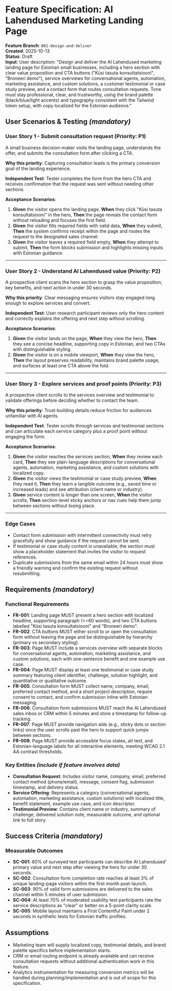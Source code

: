 # Feature Specification: AI Lahendused Marketing Landing Page

**Feature Branch**: `001-design-and-deliver`  
**Created**: 2025-10-13  
**Status**: Draft  
**Input**: User description: "Design and deliver the AI Lahendused marketing landing page for Estonian small businesses, including a hero section with clear value proposition and CTA buttons (\"Küsi tasuta konsultatsiooni\", \"Broneeri demo\"), service overviews for conversational agents, automation, marketing assistance, and custom solutions, a customer testimonial or case study preview, and a contact form that routes consultation requests. Tone must stay professional, clear, and trustworthy, using the brand palette (black/blue/light accents) and typography consistent with the Tailwind token setup, with copy localized for the Estonian audience."

## User Scenarios & Testing *(mandatory)*

### User Story 1 - Submit consultation request (Priority: P1)

A small business decision-maker visits the landing page, understands the offer, and submits the consultation form after clicking a CTA.

**Why this priority**: Capturing consultation leads is the primary conversion goal of the landing experience.

**Independent Test**: Tester completes the form from the hero CTA and receives confirmation that the request was sent without needing other sections.

**Acceptance Scenarios**:

1. **Given** the visitor opens the landing page, **When** they click "Küsi tasuta konsultatsiooni" in the hero, **Then** the page reveals the contact form without reloading and focuses the first field.
2. **Given** the visitor fills required fields with valid data, **When** they submit, **Then** the system confirms receipt within the page and routes the request to the designated sales channel.
3. **Given** the visitor leaves a required field empty, **When** they attempt to submit, **Then** the form blocks submission and highlights missing inputs with Estonian guidance.

---

### User Story 2 - Understand AI Lahendused value (Priority: P2)

A prospective client scans the hero section to grasp the value proposition, key benefits, and next action in under 30 seconds.

**Why this priority**: Clear messaging ensures visitors stay engaged long enough to explore services and convert.

**Independent Test**: User research participant reviews only the hero content and correctly explains the offering and next step without scrolling.

**Acceptance Scenarios**:

1. **Given** the visitor lands on the page, **When** they view the hero, **Then** they see a concise headline, supporting copy in Estonian, and two CTAs with distinguishable styling.
2. **Given** the visitor is on a mobile viewport, **When** they view the hero, **Then** the layout preserves readability, maintains brand palette usage, and surfaces at least one CTA above the fold.

---

### User Story 3 - Explore services and proof points (Priority: P3)

A prospective client scrolls to the services overview and testimonial to validate offerings before deciding whether to contact the team.

**Why this priority**: Trust-building details reduce friction for audiences unfamiliar with AI agents.

**Independent Test**: Tester scrolls through services and testimonial sections and can articulate each service category plus a proof point without engaging the form.

**Acceptance Scenarios**:

1. **Given** the visitor reaches the services section, **When** they review each card, **Then** they see plain-language descriptions for conversational agents, automation, marketing assistance, and custom solutions with localized copy.
2. **Given** the visitor views the testimonial or case study preview, **When** they read it, **Then** they learn a tangible outcome (e.g., saved time or increased leads) and see attribution (client name or industry).
3. **Given** service content is longer than one screen, **When** the visitor scrolls, **Then** section-level sticky anchors or nav cues help them jump between sections without losing place.

---

### Edge Cases

- Contact form submission with intermittent connectivity must retry gracefully and show guidance if the request cannot be sent.
- If testimonial or case study content is unavailable, the section must show a placeholder statement that invites the visitor to request references.
- Duplicate submissions from the same email within 24 hours must show a friendly warning and confirm the existing request without resubmitting.

## Requirements *(mandatory)*

### Functional Requirements

- **FR-001**: Landing page MUST present a hero section with localized headline, supporting paragraph (<=60 words), and two CTA buttons labelled "Küsi tasuta konsultatsiooni" and "Broneeri demo".
- **FR-002**: CTA buttons MUST either scroll to or open the consultation form without leaving the page and be distinguishable by hierarchy (primary vs secondary styling).
- **FR-003**: Page MUST include a services overview with separate blocks for conversational agents, automation, marketing assistance, and custom solutions, each with one-sentence benefit and one example use case.
- **FR-004**: Page MUST display at least one testimonial or case study summary featuring client identifier, challenge, solution highlight, and quantitative or qualitative outcome.
- **FR-005**: Consultation form MUST collect name, company, email, preferred contact method, and a short project description, require consent to contact, and confirm submission inline with Estonian messaging.
- **FR-006**: Consultation form submissions MUST reach the AI Lahendused sales inbox or CRM within 5 minutes and store a timestamp for follow-up tracking.
- **FR-007**: Page MUST provide navigation aids (e.g., sticky dots or section links) once the user scrolls past the hero to support quick jumps between sections.
- **FR-008**: Page MUST provide accessible focus states, alt text, and Estonian-language labels for all interactive elements, meeting WCAG 2.1 AA contrast thresholds.

### Key Entities *(include if feature involves data)*

- **Consultation Request**: Includes visitor name, company, email, preferred contact method (phone/email), message, consent flag, submission timestamp, and delivery status.
- **Service Offering**: Represents a category (conversational agents, automation, marketing assistance, custom solutions) with localized title, benefit statement, example use case, and icon descriptor.
- **Testimonial Preview**: Contains client name or industry, summary of challenge, delivered solution note, measurable outcome, and optional link to full story.

## Success Criteria *(mandatory)*

### Measurable Outcomes

- **SC-001**: 80% of surveyed test participants can describe AI Lahendused' primary value and next step after viewing the hero for under 30 seconds.
- **SC-002**: Consultation form completion rate reaches at least 3% of unique landing-page visitors within the first month post-launch.
- **SC-003**: 90% of valid form submissions are delivered to the sales channel within 5 minutes of user submission.
- **SC-004**: At least 70% of moderated usability test participants rate the service descriptions as "clear" or better on a 5-point clarity scale.
- **SC-005**: Mobile layout maintains a First Contentful Paint under 2 seconds in synthetic tests for Estonian traffic profiles.

## Assumptions

- Marketing team will supply localized copy, testimonial details, and brand palette specifics before implementation starts.
- CRM or email routing endpoint is already available and can receive consultation requests without additional authentication work in this feature.
- Analytics instrumentation for measuring conversion metrics will be handled during planning/implementation and is out of scope for this specification.


